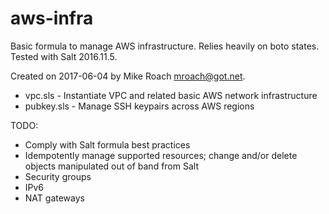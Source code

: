 # aws-infra
Basic formula to manage AWS infrastructure. Relies heavily on boto states.
Tested with Salt 2016.11.5.

Created on 2017-06-04 by Mike Roach <mroach@got.net>.

- vpc.sls - Instantiate VPC and related basic AWS network infrastructure
- pubkey.sls - Manage SSH keypairs across AWS regions

TODO:
- Comply with Salt formula best practices
- Idempotently manage supported resources; change and/or delete objects
  manipulated out of band from Salt
- Security groups
- IPv6
- NAT gateways
